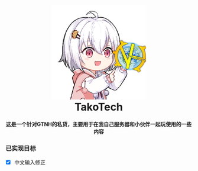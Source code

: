 <div align="center">
  <img alt="logo" src="docs/image/logo.png">
  <h1 align="center" style="margin-top: 0">TakoTech</h1>
  <p align="center">
    <strong>这是一个针对GTNH的私货，主要用于在我自己服务器和小伙伴一起玩使用的一些内容</strong>
  </p>
</div>

### 已实现目标

- [X] 中文输入修正

